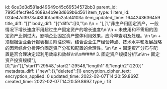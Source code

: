 id: 6ce3d3d581ad49649c45c69534572bb3
parent_id: 79954fecf9e54689a4b9e3d669b6d561
item_type: 1
item_id: 024e47d3973a48fdb1ad652afaf4103a
item_updated_time: 1644243636459
title_diff: "[]"
body_diff: "[{\"diffs\":[[0,\"\\\n  \\\n  + \"],[1,\"非生产用固定资产，一般情况下增长速度不用超过生产固定资产的增长速度\\\n  \\\n  + 未使用和不需用的固定资产比例过大，影响企业固定资产整体利用效果，应今早查明及处理。\\\n  \\\n  + 须根据企业会计报表相关附注说明，结合企业生产经营特点、技术水平和发展战略的因素综合分析评价固定资产分布和配置的合理性。\\\n  \\\n  + 固定资产分布与配置是否合理决定起利用效率和效益\\\n\\\n##### 3. 固定资产规模分析\\\n\\\n+ 固定资产投资规模\"],[0,\"\\\n\"]],\"start1\":29548,\"start2\":29548,\"length1\":9,\"length2\":220}]"
metadata_diff: {"new":{},"deleted":[]}
encryption_cipher_text: 
encryption_applied: 0
updated_time: 2022-02-07T14:20:59.869Z
created_time: 2022-02-07T14:20:59.869Z
type_: 13